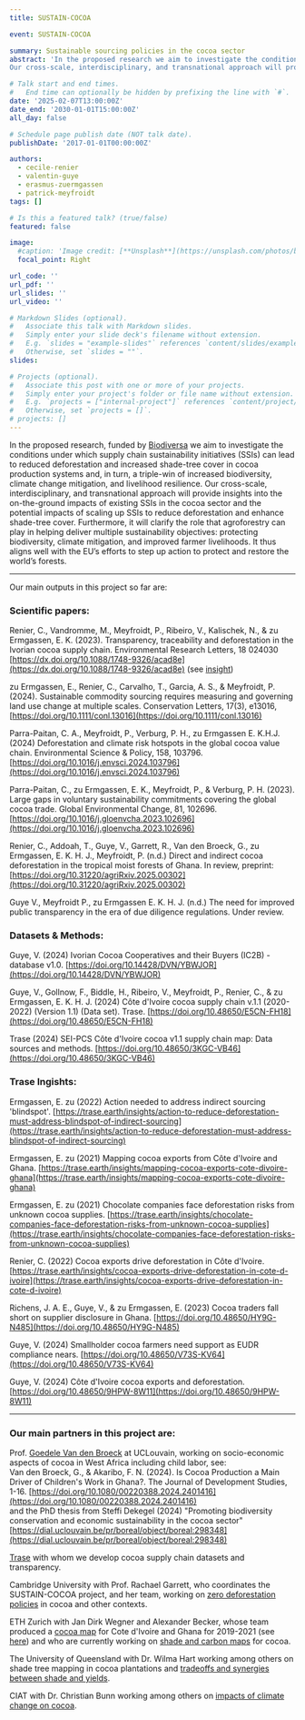 ```yaml
---
title: SUSTAIN-COCOA

event: SUSTAIN-COCOA

summary: Sustainable sourcing policies in the cocoa sector
abstract: 'In the proposed research we aim to investigate the conditions under which supply chain sustainability initiatives (SSIs) can lead to reduced deforestation and increased shade-​tree cover in cocoa production systems and, in turn, a triple-​win of increased biodiversity, climate change mitigation, and livelihood resilience.
Our cross-​scale, interdisciplinary, and transnational approach will provide insights into the on-​the-ground impacts of existing SSIs in the cocoa sector and the potential impacts of scaling up SSIs to reduce deforestation and enhance shade-​tree cover. Furthermore, it will clarify the role that agroforestry can play in helping deliver multiple sustainability objectives: protecting biodiversity, climate mitigation, and improved farmer livelihoods. It thus aligns well with the EU’s efforts to step up action to protect and restore the world’s forests.'

# Talk start and end times.
#   End time can optionally be hidden by prefixing the line with `#`.
date: '2025-02-07T13:00:00Z'
date_end: '2030-01-01T15:00:00Z'
all_day: false

# Schedule page publish date (NOT talk date).
publishDate: '2017-01-01T00:00:00Z'

authors: 
  - cecile-renier
  - valentin-guye
  - erasmus-zuermgassen
  - patrick-meyfroidt
tags: []

# Is this a featured talk? (true/false)
featured: false

image:
  #caption: 'Image credit: [**Unsplash**](https://unsplash.com/photos/bzdhc5b3Bxs)'
  focal_point: Right

url_code: ''
url_pdf: ''
url_slides: ''
url_video: ''

# Markdown Slides (optional).
#   Associate this talk with Markdown slides.
#   Simply enter your slide deck's filename without extension.
#   E.g. `slides = "example-slides"` references `content/slides/example-slides.md`.
#   Otherwise, set `slides = ""`.
slides:

# Projects (optional).
#   Associate this post with one or more of your projects.
#   Simply enter your project's folder or file name without extension.
#   E.g. `projects = ["internal-project"]` references `content/project/deep-learning/index.md`.
#   Otherwise, set `projects = []`.
# projects: []
---
```


In the proposed research, funded by [Biodiversa](https://www.biodiversa.eu/2022/10/26/sustain-cocoa/) we aim to investigate the conditions under which supply chain sustainability initiatives (SSIs) can lead to reduced deforestation and increased shade-​tree cover in cocoa production systems and, in turn, a triple-​win of increased biodiversity, climate change mitigation, and livelihood resilience.
Our cross-​scale, interdisciplinary, and transnational approach will provide insights into the on-​the-ground impacts of existing SSIs in the cocoa sector and the potential impacts of scaling up SSIs to reduce deforestation and enhance shade-​tree cover. Furthermore, it will clarify the role that agroforestry can play in helping deliver multiple sustainability objectives: protecting biodiversity, climate mitigation, and improved farmer livelihoods. It thus aligns well with the EU’s efforts to step up action to protect and restore the world’s forests.

---
Our main outputs in this project so far are: 

### Scientific papers:

Renier, C., Vandromme, M., Meyfroidt, P., Ribeiro, V., Kalischek, N., & zu Ermgassen, E. K. (2023). Transparency, traceability and deforestation in the Ivorian cocoa supply chain. Environmental Research Letters, 18 024030 [https://dx.doi.org/10.1088/1748-9326/acad8e](https://dx.doi.org/10.1088/1748-9326/acad8e)
(see [insight](https://trase.earth/insights/cocoa-exports-drive-deforestation-in-cote-d-ivoire))

zu Ermgassen, E., Renier, C., Carvalho, T., Garcia, A. S., & Meyfroidt, P. (2024). Sustainable commodity sourcing requires measuring and governing land use change at multiple scales. Conservation Letters, 17(3), e13016, [https://doi.org/10.1111/conl.13016](https://doi.org/10.1111/conl.13016)

Parra-Paitan, C. A., Meyfroidt, P., Verburg, P. H., zu Ermgassen E. K.H.J. (2024) Deforestation and climate risk hotspots in the global cocoa value chain. Environmental Science & Policy, 158, 103796. [https://doi.org/10.1016/j.envsci.2024.103796](https://doi.org/10.1016/j.envsci.2024.103796) 

Parra-Paitan, C., zu Ermgassen, E. K., Meyfroidt, P., & Verburg, P. H. (2023). Large gaps in voluntary sustainability commitments covering the global cocoa trade. Global Environmental Change, 81, 102696. [https://doi.org/10.1016/j.gloenvcha.2023.102696](https://doi.org/10.1016/j.gloenvcha.2023.102696) 

Renier, C., Addoah, T., Guye, V., Garrett, R., Van den Broeck, G., zu Ermgassen, E. K. H. J., Meyfroidt, P. (n.d.) Direct and indirect cocoa deforestation in the tropical moist forests of Ghana. In review, preprint: [https://doi.org/10.31220/agriRxiv.2025.00302](https://doi.org/10.31220/agriRxiv.2025.00302) 

Guye V., Meyfroidt P., zu Ermgassen E. K. H. J. (n.d.) The need for improved public transparency in the era of due diligence regulations. Under review.

### Datasets & Methods:

Guye, V. (2024) Ivorian Cocoa Cooperatives and their Buyers (IC2B) - database v1.0. [https://doi.org/10.14428/DVN/YBWJOR](https://doi.org/10.14428/DVN/YBWJOR) 

Guye, V., Gollnow, F., Biddle, H., Ribeiro, V., Meyfroidt, P., Renier, C., & zu Ermgassen, E. K. H. J. (2024) Côte d'Ivoire cocoa supply chain v.1.1 (2020-2022) (Version 1.1)  (Data set). Trase. [https://doi.org/10.48650/E5CN-FH18](https://doi.org/10.48650/E5CN-FH18) 

Trase (2024) SEI-PCS Côte d'Ivoire cocoa v1.1 supply chain map: Data sources and methods. [https://doi.org/10.48650/3KGC-VB46](https://doi.org/10.48650/3KGC-VB46) 


### Trase Ingishts:

Ermgassen, E. zu (2022) Action needed to address indirect sourcing 'blindspot'. [https://trase.earth/insights/action-to-reduce-deforestation-must-address-blindspot-of-indirect-sourcing](https://trase.earth/insights/action-to-reduce-deforestation-must-address-blindspot-of-indirect-sourcing) 

Ermgassen, E. zu (2021) Mapping cocoa exports from Côte d'Ivoire and Ghana. [https://trase.earth/insights/mapping-cocoa-exports-cote-divoire-ghana](https://trase.earth/insights/mapping-cocoa-exports-cote-divoire-ghana) 

Ermgassen, E. zu (2021) Chocolate companies face deforestation risks from unknown cocoa supplies. [https://trase.earth/insights/chocolate-companies-face-deforestation-risks-from-unknown-cocoa-supplies](https://trase.earth/insights/chocolate-companies-face-deforestation-risks-from-unknown-cocoa-supplies) 

Renier, C. (2022) Cocoa exports drive deforestation in Côte d'Ivoire. [https://trase.earth/insights/cocoa-exports-drive-deforestation-in-cote-d-ivoire](https://trase.earth/insights/cocoa-exports-drive-deforestation-in-cote-d-ivoire) 

Richens, J. A. E., Guye, V., & zu Ermgassen, E. (2023) Cocoa traders fall short on supplier disclosure in Ghana. [https://doi.org/10.48650/HY9G-N485](https://doi.org/10.48650/HY9G-N485) 

Guye, V. (2024) Smallholder cocoa farmers need support as EUDR compliance nears. [https://doi.org/10.48650/V73S-KV64](https://doi.org/10.48650/V73S-KV64) 

Guye, V. (2024) Côte d'Ivoire cocoa exports and deforestation. [https://doi.org/10.48650/9HPW-8W11](https://doi.org/10.48650/9HPW-8W11) 

------

### Our main partners in this project are:

Prof. [Goedele Van den Broeck](https://sites.google.com/view/goedelevandenbroeck) at UCLouvain, working on socio-economic aspects of cocoa in West Africa including child labor, 
see: <br>
Van den Broeck, G., & Akaribo, F. N. (2024). Is Cocoa Production a Main Driver of Children's Work in Ghana?. The Journal of Development Studies, 1-16. [https://doi.org/10.1080/00220388.2024.2401416](https://doi.org/10.1080/00220388.2024.2401416) 
<br> and the PhD thesis from Steffi Dekegel (2024) "Promoting biodiversity conservation and economic sustainability in the cocoa sector"
<br> [https://dial.uclouvain.be/pr/boreal/object/boreal:298348](https://dial.uclouvain.be/pr/boreal/object/boreal:298348)

[Trase](https://trase.earth/) with whom we develop cocoa supply chain datasets and transparency. 

Cambridge University with Prof. Rachael Garrett, who coordinates the SUSTAIN-COCOA project, and her team, working on [zero deforestation policies](https://www.zerodeforestationimpacts.com/our-work-in-west-africa/) in cocoa and other contexts.

ETH Zurich with Jan Dirk Wegner and Alexander Becker, whose team produced a [cocoa map](https://www.nature.com/articles/s43016-023-00751-8) for Cote d'Ivoire and Ghana for 2019-2021 (see [here](https://nk.users.earthengine.app/view/cocoa-map)) and who are currently working on [shade and carbon maps](https://prs.igp.ethz.ch/research/current_projects/shade-tree-cover.html) for cocoa. 

The University of Queensland with Dr. Wilma Hart working among others on shade tree mapping in cocoa plantations and [tradeoffs and synergies between shade and yields](https://www.sciencedirect.com/science/article/abs/pii/S0167880921003807).  

CIAT with Dr. Christian Bunn working among others on [impacts of climate change on cocoa](https://adaptation.aclimatar.org/).